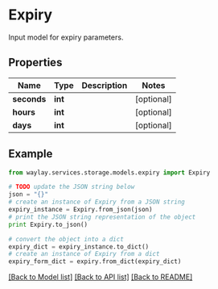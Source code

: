 # Expiry

Input model for expiry parameters.

## Properties

Name | Type | Description | Notes
------------ | ------------- | ------------- | -------------
**seconds** | **int** |  | [optional] 
**hours** | **int** |  | [optional] 
**days** | **int** |  | [optional] 

## Example

```python
from waylay.services.storage.models.expiry import Expiry

# TODO update the JSON string below
json = "{}"
# create an instance of Expiry from a JSON string
expiry_instance = Expiry.from_json(json)
# print the JSON string representation of the object
print Expiry.to_json()

# convert the object into a dict
expiry_dict = expiry_instance.to_dict()
# create an instance of Expiry from a dict
expiry_form_dict = expiry.from_dict(expiry_dict)
```
[[Back to Model list]](../README.md#documentation-for-models) [[Back to API list]](../README.md#documentation-for-api-endpoints) [[Back to README]](../README.md)


